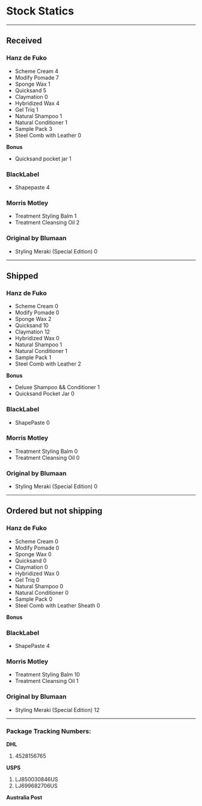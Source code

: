 Stock Statics
=============

-------------------------------------------------------------------------------

Received
--------

### Hanz de Fuko ###

  * Scheme Cream                             4
  * Modify Pomade                            7
  * Sponge Wax                               1
  * Quicksand                                5
  * Claymation                               0
  * Hybridized Wax                           4
  * Gel Triq                                 1
  * Natural Shampoo                          1
  * Natural Conditioner                      1
  * Sample Pack                              3
  * Steel Comb with Leather                  0

**Bonus**

  * Quicksand pocket jar                     1

### BlackLabel ###

  * Shapepaste                               4

### Morris Motley ###

  * Treatment Styling Balm                   1
  * Treatment Cleansing Oil                  2

### Original by Blumaan ###

  * Styling Meraki (Special Edition)         0

-------------------------------------------------------------------------------

Shipped
-------

### Hanz de Fuko ###

  * Scheme Cream                             0
  * Modify Pomade                            0
  * Sponge Wax                               2
  * Quicksand                                10
  * Claymation                               12
  * Hybridized Wax                           0
  * Natural Shampoo                          1
  * Natural Conditioner                      1
  * Sample Pack                              1
  * Steel Comb with Leather                  2

**Bonus**

  * Deluxe Shampoo && Conditioner            1
  * Quicksand Pocket Jar                     0


### BlackLabel ###

  * ShapePaste                               0


### Morris Motley ###

  * Treatment Styling Balm                   0
  * Treatment Cleansing Oil                  0


### Original by Blumaan ###

  * Styling Meraki (Special Edition)         0

-------------------------------------------------------------------------------

Ordered but not shipping
------------------------

### Hanz de Fuko ###

  * Scheme Cream                             0
  * Modify Pomade                            0
  * Sponge Wax                               0
  * Quicksand                                0
  * Claymation                               0
  * Hybridized Wax                           0
  * Gel Triq                                 0
  * Natural Shampoo                          0
  * Natural Conditioner                      0
  * Sample Pack                              0
  * Steel Comb with Leather Sheath           0

**Bonus**


### BlackLabel ###

  * ShapePaste                               4


### Morris Motley ###

  * Treatment Styling Balm                   10
  * Treatment Cleansing Oil                  1


### Original by Blumaan ###

  * Styling Meraki (Special Edition)         12

-------------------------------------------------------------------------------

### Package Tracking Numbers:

**DHL**

1. 4528156765

**USPS**

1. LJ850030846US
2. LJ699682706US

**Australia Post**
